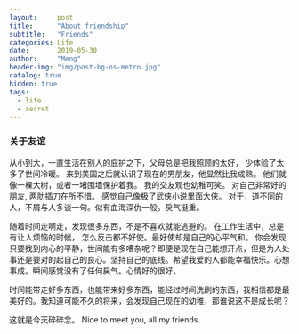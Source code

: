 ```yaml
---
layout:     post
title:      "About friendship"
subtitle:   "Friends"
categories: Life
date:       2019-05-30
author:     "Meng"
header-img: "img/post-bg-os-metro.jpg"
catalog: true
hidden: true
tags:
  - life
  - secret
---
```


### 关于友谊

从小到大，一直生活在别人的庇护之下，父母总是把我照顾的太好， 少体验了太多了世间冷暖。 来到美国之后就认识了现在的男朋友，他显然比我成熟。 他们就像一棵大树，或者一堵围墙保护着我。 我的交友观也幼稚可笑。 对自己非常好的朋友, 两肋插刀在所不惜。 感觉自己像极了武侠小说里面大侠。 对于，道不同的人，不屑与人多谈一句。似有血海深仇一般。戾气挺重。

随着时间走啊走，发现很多东西，不是不喜欢就能逃避的。 在工作生活中，总是有让人烦恼的时候， 怎么反击都不好使。最好使却是自己的心平气和。 你会发现只要找到内心的平静，世间能有多嘈杂呢？即便是现在自己能想开点，但是为人处事还是要对的起自己的良心。坚持自己的底线。希望我爱的人都能幸福快乐。心想事成。瞬间感觉没有了任何戾气。心情好的很好。

时间能带走好多东西，也能带来好多东西，能经过时间洗刷的东西，我相信都是最美好的。我知道可能不久的将来，会发现自己现在的幼稚，那谁说这不是成长呢？

这就是今天碎碎念。 Nice to meet you, all my friends.
